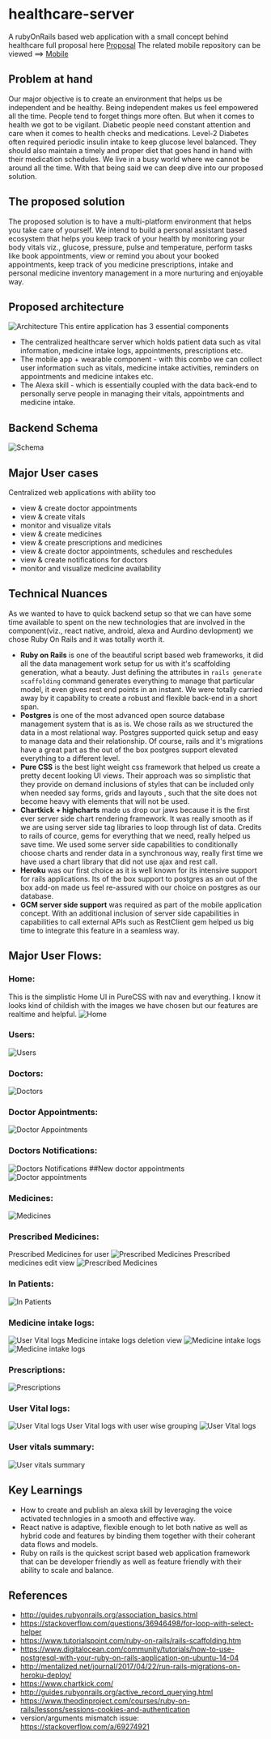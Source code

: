 # healthcare-server
A rubyOnRails based web application with a small concept behind healthcare full proposal here [Proposal](https://github.com/rajagopal28/healthcare-server/blob/master/proposal.md)
The related mobile repository can be viewed ==> [Mobile](https://github.com/rajagopal28/Jackie)
## Problem at hand
Our major objective is to create an environment that helps us be independent and be healthy. Being independent makes us feel empowered all the time. People tend to forget things more often. But when it comes to health we got to be vigilant. Diabetic people need constant attention and care when it comes to health checks and medications. Level-2 Diabetes often required periodic insulin intake to keep glucose level balanced. They should also maintain a timely and proper diet that goes hand in hand with their medication schedules. We live in a busy world where we cannot be around all the time. With that being said we can deep dive into our proposed solution.

## The proposed solution
The proposed solution is to have a multi-platform environment that helps you take care of yourself. We intend to build a personal assistant based ecosystem that helps you keep track of your health by monitoring your body vitals viz., glucose, pressure, pulse and temperature, perform tasks like book appointments, view or remind you about your booked appointments, keep track of you medicine prescriptions, intake and personal medicine inventory management in a more nurturing and enjoyable way.


## Proposed architecture
![Architecture](./images/image00.png)
This entire application has 3 essential components
- The centralized healthcare server which holds patient data such as vital information, medicine intake logs, appointments, prescriptions etc.
- The mobile app + wearable component - with this combo we can collect user information such as vitals, medicine intake activities, reminders on appointments and medicine intakes etc.
- The Alexa skill - which is essentially coupled with the data back-end to personally serve people in managing their vitals, appointments and medicine intake.


## Backend Schema
![Schema](./images/image02.png)


## Major User cases
Centralized web applications with ability too
- view & create doctor appointments
- view & create vitals
- monitor and visualize vitals
- view & create medicines
- view & create prescriptions and medicines
- view & create doctor appointments, schedules and reschedules
- view & create notifications for doctors
- monitor and visualize medicine availability

## Technical Nuances
As we wanted to have to quick backend setup so that we can have some time available to spent on the new technologies that are involved in the component(viz., react native, android, alexa and Aurdino devlopment) we chose Ruby On Rails and it was totally worth it.
* **Ruby on Rails** is one of the beautiful script based web frameworks, it did all the data management work setup for us with it's scaffolding generation, what a beauty. Just defining the attributes in `` rails generate scaffolding `` command generates everything to manage that particular model, it even gives rest end points in an instant. We were totally carried away by it capability to create a robust and flexible back-end in a short span.
* **Postgres** is one of the most advanced open source database management system that is as is. We chose rails as we structured the data in a most relational way. Postgres supported quick setup and easy to manage data and their relationship. Of course, rails and it's migrations have a great part as the out of the box postgres support elevated everything to a different level.
* **Pure CSS** is the best light weight css framework that helped us create a pretty decent looking UI views. Their approach was so simplistic that they provide on demand inclusions of styles that can be included only when needed say forms, grids and layouts , such that the site does not become heavy with elements that will not be used.
* **Chartkick + highcharts** made us drop our jaws because it is the first ever server side chart rendering framework. It was really smooth as if we are using server side tag libraries to loop through list of data. Credits to rails of cource, gems for everything that we need, really helped us save time. We used some server side capabilities to conditionally choose charts and render data in a synchronous way, really first time we have used a chart library that did not use ajax and rest call.
* **Heroku** was our first choice as it is well known for its intensive support for rails applications. Its of the box support to postgres as an out of the box add-on made us feel re-assured with our choice on postgres as our database.
* **GCM server side support** was required as part of the mobile application concept. With an additional inclusion of server side capabilities in capabilities to call external APIs such as RestClient gem helped us big time to integrate this feature in a seamless way.


## Major User Flows:
### Home:
This is the simplistic Home UI in PureCSS with nav and everything. I know it looks kind of childish with the images we have chosen but our features are realtime and helpful.
![Home](./images/image000.png)
### Users:
![Users](./images/image001.png)
### Doctors:
![Doctors](./images/image002.png)
### Doctor Appointments:
![Doctor Appointments](./images/image003.png)
### Doctors Notifications:
![Doctors Notifications](./images/image004.png)
##New doctor appointments
![Doctor appointments](./images/image009.png)
### Medicines:
![Medicines](./images/image006.png)
### Prescribed Medicines:
Prescribed Medicines for user
![Prescribed Medicines](./images/image010.png)
Prescribed medicines edit view
![Prescribed Medicines](./images/image017.png)
### In Patients:
![In Patients](./images/image005.png)
### Medicine intake logs:
![User Vital logs](./images/image013.png)
Medicine intake logs deletion view
![Medicine intake logs](./images/image018.png)
![Medicine intake logs](./images/image019.png)
### Prescriptions:
![Prescriptions](./images/image007.png)
### User Vital logs:
![User Vital logs](./images/image011.png)
User Vital logs with user wise grouping
![User Vital logs](./images/image012.png)
### User vitals summary:
![User vitals summary](./images/image016.png)



## Key Learnings
- How to create and publish an alexa skill by leveraging the voice activated technlogies in a smooth and effective way.
- React native is adaptive, flexible enough to let both native as well as hybrid code and features by binding them together with their coherant data flows and models.
- Ruby on rails is the quickest script based web application framework that can be developer friendly as well as feature friendly with their ability to scale and balance.

## References
- http://guides.rubyonrails.org/association_basics.html
- https://stackoverflow.com/questions/36946498/for-loop-with-select-helper
- https://www.tutorialspoint.com/ruby-on-rails/rails-scaffolding.htm
- https://www.digitalocean.com/community/tutorials/how-to-use-postgresql-with-your-ruby-on-rails-application-on-ubuntu-14-04
- http://mentalized.net/journal/2017/04/22/run-rails-migrations-on-heroku-deploy/
- https://www.chartkick.com/
- http://guides.rubyonrails.org/active_record_querying.html
- https://www.theodinproject.com/courses/ruby-on-rails/lessons/sessions-cookies-and-authentication
- version/arguments mismatch issue: https://stackoverflow.com/a/69274921
